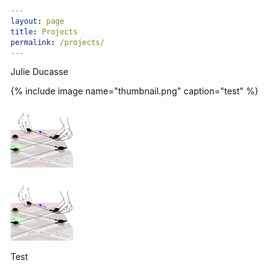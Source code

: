 ```yaml
---
layout: page
title: Projects
permalink: /projects/
---
```



Julie Ducasse

{% include image name="thumbnail.png" caption="test" %}

![image](thumbnail.png)

<img class="img" src="thumbnail.png">

Test
